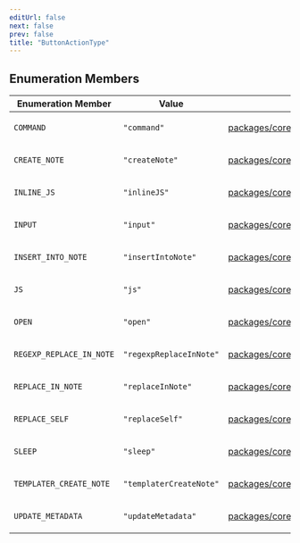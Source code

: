 ```yaml
---
editUrl: false
next: false
prev: false
title: "ButtonActionType"
---
```


## Enumeration Members

<table>
<thead>
<tr>
<th>Enumeration Member</th>
<th>Value</th>
<th>Defined in</th>
</tr>
</thead>
<tbody>
<tr>
<td>

`COMMAND`

</td>
<td>

`"command"`

</td>
<td>

[packages/core/src/config/ButtonConfig.ts:11](https://github.com/mProjectsCode/obsidian-meta-bind-plugin/blob/46993a4bea44fea6720d8d001cc5324f264501f1/packages/core/src/config/ButtonConfig.ts#L11)

</td>
</tr>
<tr>
<td>

`CREATE_NOTE`

</td>
<td>

`"createNote"`

</td>
<td>

[packages/core/src/config/ButtonConfig.ts:18](https://github.com/mProjectsCode/obsidian-meta-bind-plugin/blob/46993a4bea44fea6720d8d001cc5324f264501f1/packages/core/src/config/ButtonConfig.ts#L18)

</td>
</tr>
<tr>
<td>

`INLINE_JS`

</td>
<td>

`"inlineJS"`

</td>
<td>

[packages/core/src/config/ButtonConfig.ts:23](https://github.com/mProjectsCode/obsidian-meta-bind-plugin/blob/46993a4bea44fea6720d8d001cc5324f264501f1/packages/core/src/config/ButtonConfig.ts#L23)

</td>
</tr>
<tr>
<td>

`INPUT`

</td>
<td>

`"input"`

</td>
<td>

[packages/core/src/config/ButtonConfig.ts:14](https://github.com/mProjectsCode/obsidian-meta-bind-plugin/blob/46993a4bea44fea6720d8d001cc5324f264501f1/packages/core/src/config/ButtonConfig.ts#L14)

</td>
</tr>
<tr>
<td>

`INSERT_INTO_NOTE`

</td>
<td>

`"insertIntoNote"`

</td>
<td>

[packages/core/src/config/ButtonConfig.ts:22](https://github.com/mProjectsCode/obsidian-meta-bind-plugin/blob/46993a4bea44fea6720d8d001cc5324f264501f1/packages/core/src/config/ButtonConfig.ts#L22)

</td>
</tr>
<tr>
<td>

`JS`

</td>
<td>

`"js"`

</td>
<td>

[packages/core/src/config/ButtonConfig.ts:12](https://github.com/mProjectsCode/obsidian-meta-bind-plugin/blob/46993a4bea44fea6720d8d001cc5324f264501f1/packages/core/src/config/ButtonConfig.ts#L12)

</td>
</tr>
<tr>
<td>

`OPEN`

</td>
<td>

`"open"`

</td>
<td>

[packages/core/src/config/ButtonConfig.ts:13](https://github.com/mProjectsCode/obsidian-meta-bind-plugin/blob/46993a4bea44fea6720d8d001cc5324f264501f1/packages/core/src/config/ButtonConfig.ts#L13)

</td>
</tr>
<tr>
<td>

`REGEXP_REPLACE_IN_NOTE`

</td>
<td>

`"regexpReplaceInNote"`

</td>
<td>

[packages/core/src/config/ButtonConfig.ts:20](https://github.com/mProjectsCode/obsidian-meta-bind-plugin/blob/46993a4bea44fea6720d8d001cc5324f264501f1/packages/core/src/config/ButtonConfig.ts#L20)

</td>
</tr>
<tr>
<td>

`REPLACE_IN_NOTE`

</td>
<td>

`"replaceInNote"`

</td>
<td>

[packages/core/src/config/ButtonConfig.ts:19](https://github.com/mProjectsCode/obsidian-meta-bind-plugin/blob/46993a4bea44fea6720d8d001cc5324f264501f1/packages/core/src/config/ButtonConfig.ts#L19)

</td>
</tr>
<tr>
<td>

`REPLACE_SELF`

</td>
<td>

`"replaceSelf"`

</td>
<td>

[packages/core/src/config/ButtonConfig.ts:21](https://github.com/mProjectsCode/obsidian-meta-bind-plugin/blob/46993a4bea44fea6720d8d001cc5324f264501f1/packages/core/src/config/ButtonConfig.ts#L21)

</td>
</tr>
<tr>
<td>

`SLEEP`

</td>
<td>

`"sleep"`

</td>
<td>

[packages/core/src/config/ButtonConfig.ts:15](https://github.com/mProjectsCode/obsidian-meta-bind-plugin/blob/46993a4bea44fea6720d8d001cc5324f264501f1/packages/core/src/config/ButtonConfig.ts#L15)

</td>
</tr>
<tr>
<td>

`TEMPLATER_CREATE_NOTE`

</td>
<td>

`"templaterCreateNote"`

</td>
<td>

[packages/core/src/config/ButtonConfig.ts:16](https://github.com/mProjectsCode/obsidian-meta-bind-plugin/blob/46993a4bea44fea6720d8d001cc5324f264501f1/packages/core/src/config/ButtonConfig.ts#L16)

</td>
</tr>
<tr>
<td>

`UPDATE_METADATA`

</td>
<td>

`"updateMetadata"`

</td>
<td>

[packages/core/src/config/ButtonConfig.ts:17](https://github.com/mProjectsCode/obsidian-meta-bind-plugin/blob/46993a4bea44fea6720d8d001cc5324f264501f1/packages/core/src/config/ButtonConfig.ts#L17)

</td>
</tr>
</tbody>
</table>
